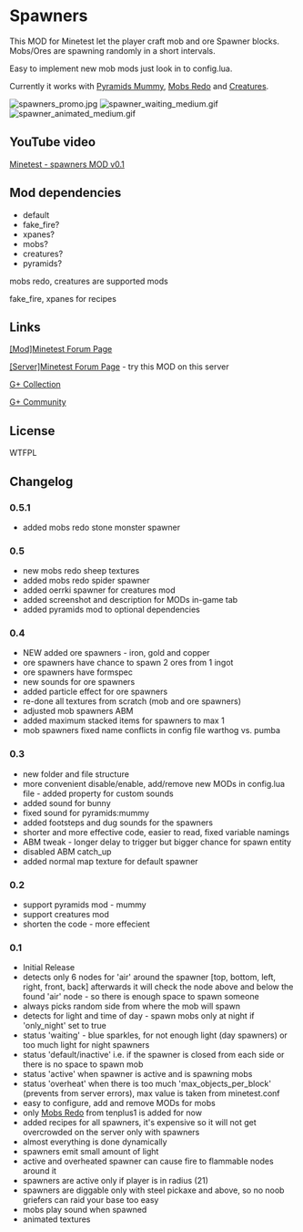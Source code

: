 # Spawners #
This MOD for Minetest let the player craft mob and ore Spawner blocks. Mobs/Ores are spawning randomly in a short intervals.

Easy to implement new mob mods just look in to config.lua.

Currently it works with [Pyramids Mummy](https://forum.minetest.net/viewtopic.php?id=7063), [Mobs Redo](https://forum.minetest.net/viewtopic.php?f=11&t=9917) and [Creatures](https://forum.minetest.net/viewtopic.php?f=11&t=8638).

![spawners_promo.jpg](https://bitbucket.org/repo/y69Me7/images/3793257566-spawners_promo.jpg)
![spawner_waiting_medium.gif](https://bitbucket.org/repo/y69Me7/images/246761582-spawner_waiting_medium.gif) ![spawner_animated_medium.gif](https://bitbucket.org/repo/y69Me7/images/1359872529-spawner_animated_medium.gif)

## YouTube video ##
[Minetest - spawners MOD v0.1](https://youtu.be/TlaMVl0ZDtw)

## Mod dependencies ##
* default
* fake_fire?
* xpanes?
* mobs?
* creatures?
* pyramids?

mobs redo, creatures are supported mods

fake_fire, xpanes for recipes

## Links ##
[[Mod]Minetest Forum Page](https://forum.minetest.net/viewtopic.php?f=11&t=13857)

[[Server]Minetest Forum Page](https://forum.minetest.net/viewtopic.php?f=10&t=13727) - try this MOD on this server

[G+ Collection](https://plus.google.com/collection/06fEx)

[G+ Community](https://plus.google.com/communities/105201070842404099845)

## License ##
WTFPL

## Changelog ##
### 0.5.1 ###
* added mobs redo stone monster spawner

### 0.5 ###
* new mobs redo sheep textures
* added mobs redo spider spawner
* added oerrki spawner for creatures mod
* added screenshot and description for MODs in-game tab
* added pyramids mod to optional dependencies

### 0.4 ###
* NEW added ore spawners - iron, gold and copper
* ore spawners have chance to spawn 2 ores from 1 ingot
* ore spawners have formspec
* new sounds for ore spawners
* added particle effect for ore spawners
* re-done all textures from scratch (mob and ore spawners)
* adjusted mob spawners ABM
* added maximum stacked items for spawners to max 1
* mob spawners fixed name conflicts in config file warthog vs. pumba

### 0.3 ###
* new folder and file structure
* more convenient disable/enable, add/remove new MODs in config.lua file - added property for custom sounds
* added sound for bunny
* fixed sound for pyramids:mummy
* added footsteps and dug sounds for the spawners
* shorter and more effective code, easier to read, fixed variable namings
* ABM tweak - longer delay to trigger but bigger chance for spawn entity
* disabled ABM catch_up
* added normal map texture for default spawner

### 0.2 ###
* support pyramids mod - mummy
* support creatures mod
* shorten the code - more effecient

### 0.1 ###
* Initial Release
* detects only 6 nodes for 'air' around the spawner [top, bottom, left, right, front, back] afterwards it will check the node above and below the found 'air' node - so there is enough space to spawn someone
* always picks random side from where the mob will spawn
* detects for light and time of day - spawn mobs only at night if 'only_night' set to true
* status 'waiting' - blue sparkles, for not enough light (day spawners) or too much light for night spawners
* status 'default/inactive' i.e. if the spawner is closed from each side or there is no space to spawn mob
* status 'active' when spawner is active and is spawning mobs
* status 'overheat' when there is too much 'max_objects_per_block' (prevents from server errors), max value is taken from minetest.conf
* easy to configure, add and remove MODs for mobs
* only [Mobs Redo](https://github.com/tenplus1/mobs) from tenplus1 is added for now
* added recipes for all spawners, it's expensive so it will not get overcrowded on the server only with spawners 
* almost everything is done dynamically
* spawners emit small amount of light
* active and overheated spawner can cause fire to flammable nodes around it
* spawners are active only if player is in radius (21)
* spawners are diggable only with steel pickaxe and above, so no noob griefers can raid your base too easy
* mobs play sound when spawned
* animated textures